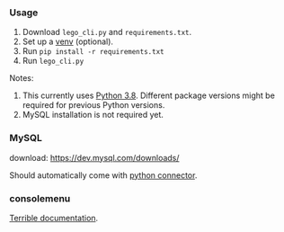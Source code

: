 ### Usage
1. Download `lego_cli.py` and `requirements.txt`.
2. Set up a [venv](https://docs.python.org/3/library/venv.html) (optional).
3. Run `pip install -r requirements.txt`
4. Run `lego_cli.py`

Notes: 
1. This currently uses [Python 3.8](https://www.python.org/downloads/). Different package versions might be required for previous Python versions.
2. MySQL installation is not required yet.

### MySQL
download: https://dev.mysql.com/downloads/

Should automatically come with 
[python connector](https://dev.mysql.com/downloads/connector/python/).

### consolemenu
[Terrible documentation](https://console-menu.readthedocs.io/en/latest/usage.html).



